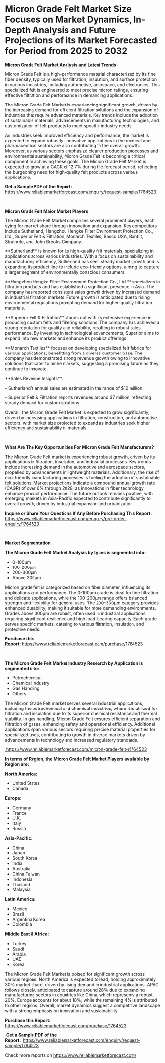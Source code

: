 <p><h1>Micron Grade Felt Market Size Focuses on Market Dynamics, In-Depth Analysis and Future Projections of its Market Forecasted for Period from 2025 to 2032</h1></p><p><strong>Micron Grade Felt Market Analysis and Latest Trends</strong></p>
<p><p>Micron Grade Felt is a high-performance material characterized by its fine fiber density, typically used for filtration, insulation, and surface protection in various industries, including automotive, aerospace, and electronics. This specialized felt is engineered to meet precise micron ratings, ensuring effective filtration and performance in demanding applications. </p><p>The Micron Grade Felt Market is experiencing significant growth, driven by the increasing demand for efficient filtration solutions and the expansion of industries that require advanced materials. Key trends include the adoption of sustainable materials, advancements in manufacturing technologies, and customization of felt products to meet specific industry needs.</p><p>As industries seek improved efficiency and performance, the market is expected to expand robustly. Innovative applications in the medical and pharmaceutical sectors are also contributing to the overall growth. Moreover, as various sectors emphasize cleaner production processes and environmental sustainability, Micron Grade Felt is becoming a critical component in achieving these goals. The Micron Grade Felt Market is expected to grow at a CAGR of 12.7% during the forecast period, reflecting the burgeoning need for high-quality felt products across various applications.</p></p>
<p><strong>Get a Sample PDF of the Report:&nbsp;</strong> <a href="https://www.reliablemarketforecast.com/enquiry/request-sample/1764523?utm_campaign=2222&utm_medium=2&utm_source=Github&utm_content=ia&utm_term=02022025&utm_id=micron-grade-felt">https://www.reliablemarketforecast.com/enquiry/request-sample/1764523</a></p>
<p>&nbsp;</p>
<p><strong>Micron Grade Felt Major Market Players</strong></p>
<p><p>The Micron Grade Felt Market comprises several prominent players, each vying for market share through innovation and expansion. Key competitors include Sutherland, Hangzhou Hengke Filter Environment Protection Co., Ltd., Superior Felt & Filtration, Monarch Textiles, Basco USA, Bonfilt, Strainrite, and John Brooks Company.</p><p>**Sutherland** is known for its high-quality felt materials, specializing in applications across various industries. With a focus on sustainability and manufacturing efficiency, Sutherland has seen steady market growth and is expanding its product line to include eco-friendly options, aiming to capture a larger segment of environmentally conscious consumers. </p><p>**Hangzhou Hengke Filter Environment Protection Co., Ltd.** specializes in filtration products and has established a significant presence in Asia. The company has reported consistent sales growth driven by increased demand in industrial filtration markets. Future growth is anticipated due to rising environmental regulations prompting demand for higher-quality filtration materials.</p><p>**Superior Felt & Filtration** stands out with its extensive experience in producing custom felts and filtering solutions. The company has achieved a strong reputation for quality and reliability, resulting in robust sales performance. By investing in technological advancements, Superior aims to expand into new markets and enhance its product offerings.</p><p>**Monarch Textiles** focuses on developing specialized felt fabrics for various applications, benefitting from a diverse customer base. The company has demonstrated strong revenue growth owing to innovative solutions that cater to niche markets, suggesting a promising future as they continue to innovate.</p><p>**Sales Revenue Insights**: </p><p>- Sutherland’s annual sales are estimated in the range of $10 million.</p><p>- Superior Felt & Filtration reports revenues around $7 million, reflecting steady demand for custom solutions.</p><p>  </p><p>Overall, the Micron Grade Felt Market is expected to grow significantly, driven by increasing applications in filtration, construction, and automotive sectors, with market size projected to expand as industries seek higher efficiency and sustainability in materials.</p></p>
<p>&nbsp;</p>
<p><strong>What Are The Key Opportunities For Micron Grade Felt Manufacturers?</strong></p>
<p><p>The Micron Grade Felt market is experiencing robust growth, driven by its applications in filtration, insulation, and industrial processes. Key trends include increasing demand in the automotive and aerospace sectors, propelled by advancements in lightweight materials. Additionally, the rise of eco-friendly manufacturing processes is fueling the adoption of sustainable felt solutions. Market projections indicate a compound annual growth rate (CAGR) of over 6% through 2028, as innovations in fiber technology enhance product performance. The future outlook remains positive, with emerging markets in Asia-Pacific expected to contribute significantly to overall growth, driven by industrial expansion and urbanization.</p></p>
<p><strong>Inquire or Share Your Questions If Any Before Purchasing This Report:</strong> <a href="https://www.reliablemarketforecast.com/enquiry/pre-order-enquiry/1764523?utm_campaign=2222&utm_medium=2&utm_source=Github&utm_content=ia&utm_term=02022025&utm_id=micron-grade-felt">https://www.reliablemarketforecast.com/enquiry/pre-order-enquiry/1764523</a></p>
<p>&nbsp;</p>
<p><strong>Market Segmentation</strong></p>
<p><strong>The Micron Grade Felt Market Analysis by types is segmented into:</strong></p>
<p><ul><li>0-100μm</li><li>100-200μm</li><li>200-300μm</li><li>Above 300μm</li></ul></p>
<p><p>Micron grade felt is categorized based on fiber diameter, influencing its applications and performance. The 0-100μm grade is ideal for fine filtration and delicate applications, while the 100-200μm range offers balanced strength and flexibility for general uses. The 200-300μm category provides enhanced durability, making it suitable for more demanding environments. Grades above 300μm are robust, often used in industrial applications requiring significant resilience and high load-bearing capacity. Each grade serves specific markets, catering to various filtration, insulation, and protective needs.</p></p>
<p><strong>Purchase this Report:&nbsp;</strong><a href="https://www.reliablemarketforecast.com/purchase/1764523?utm_campaign=2222&utm_medium=2&utm_source=Github&utm_content=ia&utm_term=02022025&utm_id=micron-grade-felt">https://www.reliablemarketforecast.com/purchase/1764523</a></p>
<p>&nbsp;</p>
<p><strong>The Micron Grade Felt Market Industry Research by Application is segmented into:</strong></p>
<p><ul><li>Petrochemical</li><li>Chemical Industry</li><li>Gas Handling</li><li>Others</li></ul></p>
<p><p>The Micron Grade Felt market serves several industrial applications, including the petrochemical and chemical industries, where it is utilized for filtration and insulation due to its superior chemical resistance and thermal stability. In gas handling, Micron Grade Felt ensures efficient separation and filtration of gases, enhancing safety and operational efficiency. Additional applications span various sectors requiring precise material properties for specialized uses, contributing to growth in diverse markets driven by advancements in technology and increased regulatory standards.</p></p>
<p><a href="https://www.reliablemarketforecast.com/micron-grade-felt-r1764523?utm_campaign=2222&utm_medium=2&utm_source=Github&utm_content=ia&utm_term=02022025&utm_id=micron-grade-felt">&nbsp;https://www.reliablemarketforecast.com/micron-grade-felt-r1764523</a></p>
<p><strong>In terms of Region, the Micron Grade Felt Market Players available by Region are:</strong></p>
<p>
    <p> <strong> North America: </strong>
        <ul>
            <li>United States</li>
            <li>Canada</li>
        </ul>
        </p> 
    <p> <strong> Europe: </strong>
        <ul>
            <li>Germany</li>
            <li>France</li>
            <li>U.K.</li>
            <li>Italy</li>
            <li>Russia</li>
        </ul>
        </p> 
    <p> <strong> Asia-Pacific: </strong>
        <ul>
            <li>China</li>
            <li>Japan</li>
            <li>South Korea</li>
            <li>India</li>
            <li>Australia</li>
            <li>China Taiwan</li>
            <li>Indonesia</li>
            <li>Thailand</li>
            <li>Malaysia</li>
        </ul>
        </p> 
    <p> <strong> Latin America: </strong>
        <ul>
            <li>Mexico</li>
            <li>Brazil</li>
            <li>Argentina Korea</li>
            <li>Colombia</li>
        </ul>
        </p> 
    <p> <strong> Middle East & Africa: </strong>
        <ul>
            <li>Turkey</li>
            <li>Saudi</li>
            <li>Arabia</li>
            <li>UAE</li>
            <li>Korea</li>
        </ul>
    </p>
    </p>
<p><p>The Micron Grade Felt Market is poised for significant growth across various regions. North America is expected to lead, holding approximately 30% market share, driven by rising demand in industrial applications. APAC follows closely, anticipated to capture around 28% due to expanding manufacturing sectors in countries like China, which represents a robust 20%. Europe accounts for about 18%, while the remaining 4% is attributed to other regions. Overall, market dynamics suggest a competitive landscape with a strong emphasis on innovation and sustainability.</p></p>
<p><strong>Purchase this Report: </strong><a href="https://www.reliablemarketforecast.com/purchase/1764523?utm_campaign=2222&utm_medium=2&utm_source=Github&utm_content=ia&utm_term=02022025&utm_id=micron-grade-felt">https://www.reliablemarketforecast.com/purchase/1764523</a></p>
<p>&nbsp;<strong>Get a Sample PDF of the Report:&nbsp;&nbsp;</strong><a href="https://www.reliablemarketforecast.com/enquiry/request-sample/1764523?utm_campaign=2222&utm_medium=2&utm_source=Github&utm_content=ia&utm_term=02022025&utm_id=micron-grade-felt">https://www.reliablemarketforecast.com/enquiry/request-sample/1764523</a></p>
<p><strong></strong></p>
<p>Check more reports on <a href="https://www.reliablemarketforecast.com/?utm_campaign=2222&utm_medium=2&utm_source=Github&utm_content=ia&utm_term=02022025&utm_id=micron-grade-felt">https://www.reliablemarketforecast.com/</a></p>